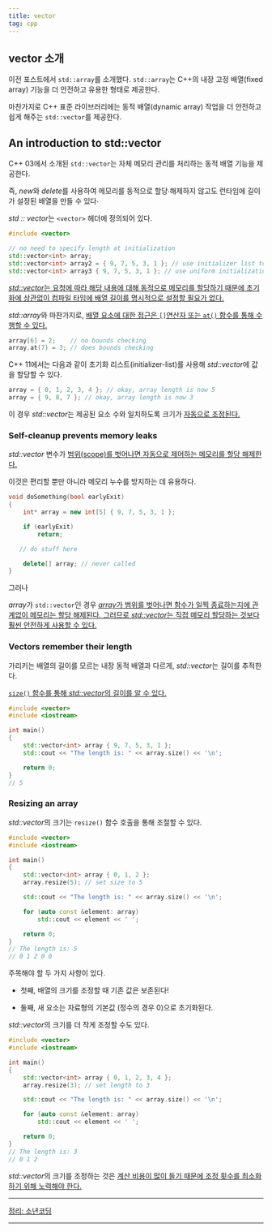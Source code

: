 ```yaml
---
title: vector
tag: cpp
---
```




## vector 소개

이전 포스트에서 `std::array`를 소개했다. `std::array`는 C++의 내장 고정 배열(fixed array) 기능을 더 안전하고 유용한 형태로 제공한다.

마찬가지로 C++ 표준 라이브러리에는 동적 배열(dynamic array) 작업을 더 안전하고 쉽게 해주는 `std::vector`를 제공한다.

## An introduction to std::vector

C++ 03에서 소개된 `std::vector`는 자체 메모리 관리를 처리하는 동적 배열 기능을 제공한다.

 즉, *new*와 *delete*를 사용하여 메모리를 동적으로 할당∙해제하지 않고도 런타임에 길이가 설정된 배열을 만들 수 있다∙ 

*std :: vector*는 `<vector>` 헤더에 정의되어 있다.

```cpp
#include <vector>

// no need to specify length at initialization
std::vector<int> array; 
std::vector<int> array2 = { 9, 7, 5, 3, 1 }; // use initializer list to initialize array
std::vector<int> array3 { 9, 7, 5, 3, 1 }; // use uniform initialization to initialize array (C++11 onward)
```

<u>*std::vector*는 요청에 따라 해당 내용에 대해 동적으로 메모리를 할당하기 때문에 초기화에 상관없이 컴파일 타임에 배열 길이를 명시적으로 설정할 필요가 없다.</u>

*std::array*와 마찬가지로, <u>배열 요소에 대한 접근은 `[]`연산자 또는 `at()` 함수를 통해 수행할 수 있다.</u>

```cpp
array[6] = 2;    // no bounds checking
array.at(7) = 3; // does bounds checking
```



C++ 11에서는 다음과 같이 초기화 리스트(initializer-list)를 사용해 *std::vector*에 값을 할당할 수 있다.

```cpp
array = { 0, 1, 2, 3, 4 }; // okay, array length is now 5
array = { 9, 8, 7 }; // okay, array length is now 3
```

이 경우 *std::vector*는 제공된 요소 수와 일치하도록 크기가 <u>자동으로 조정된다.</u>



### Self-cleanup prevents memory leaks

*std::vector* 변수가 <u>범위(scope)를 벗어나면 자동으로 제어하는 메모리를 할당 해제한다.</u>

 이것은 편리할 뿐만 아니라 메모리 누수를 방지하는 데 유용하다.

```cpp
void doSomething(bool earlyExit)
{
    int* array = new int[5] { 9, 7, 5, 3, 1 };

    if (earlyExit)
        return;

   // do stuff here

    delete[] array; // never called
}
```

그러나 

*array*가 `std::vector`인 경우 <u>*array*가 범위를 벗어나면 함수가 일찍 종료하는지에 관계없이 메모리는 할당 해제된다. 그러므로 *std::vector*는 직접 메모리 할당하는 것보다 훨씬 안전하게 사용할 수 있다.</u>



### Vectors remember their length

가리키는 배열의 길이를 모르는 내장 동적 배열과 다르게, *std::vector*는 길이를 추적한다. 

<u>`size()` 함수를 통해 *std::vector*의 길이를 알 수 있다.</u>

```cpp
#include <vector>
#include <iostream>

int main()
{
    std::vector<int> array { 9, 7, 5, 3, 1 };
    std::cout << "The length is: " << array.size() << '\n';

    return 0;
}
// 5
```



### Resizing an array

*std::vector*의 크기는 `resize()` 함수 호출을 통해 조절할 수 있다.

```cpp
#include <vector>
#include <iostream>

int main()
{
    std::vector<int> array { 0, 1, 2 };
    array.resize(5); // set size to 5

    std::cout << "The length is: " << array.size() << '\n';

    for (auto const &element: array)
        std::cout << element << ' ';

    return 0;
}
// The length is: 5
// 0 1 2 0 0
```

주목해야 할 두 가지 사항이 있다. 

- 첫째, 배열의 크기를 조정할 때 기존 값은 보존된다! 

- 둘째, 새 요소는 자료형의 기본값 (정수의 경우 0)으로 초기화된다.

*std::vector*의 크기를 더 작게 조정할 수도 있다.

```cpp
#include <vector>
#include <iostream>

int main()
{
    std::vector<int> array { 0, 1, 2, 3, 4 };
    array.resize(3); // set length to 3

    std::cout << "The length is: " << array.size() << '\n';

    for (auto const &element: array)
        std::cout << element << ' ';

    return 0;
}
// The length is: 3
// 0 1 2
```

*std::vector*의 크기를 조정하는 것은 <u>계산 비용이 많이 들기 때문에 조정 횟수를 최소화하기 위해 노력해야 한다.</u>

---

[정리: 소년코딩](https://boycoding.tistory.com/214?category=1009770)

---
